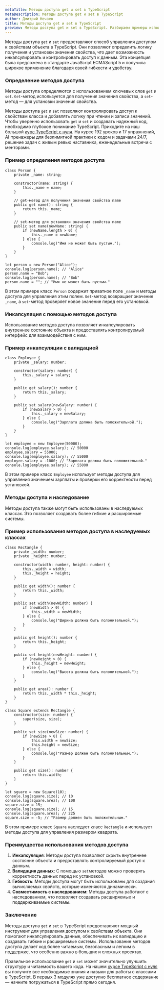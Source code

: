 ```yaml
---
metaTitle: Методы доступа get и set в TypeScript
metaDescription: Методы доступа get и set в TypeScript
author: Дмитрий Нечаев
title: Методы доступа get и set в TypeScript
preview: Методы доступа get и set в TypeScript. Разбираем примеры использования
---
```


Методы доступа `get` и `set` предоставляют способ управления доступом к свойствам объекта в TypeScript. Они позволяют определить логику получения и установки значения свойства, что дает возможность инкапсулировать и контролировать доступ к данным. Эта концепция была предложена в стандарте JavaScript ECMAScript 5 и получила широкое применение благодаря своей гибкости и удобству.

### Определение методов доступа

Методы доступа определяются с использованием ключевых слов `get` и `set`. `Get`-метод используется для получения значения свойства, а `set`-метод — для установки значения свойства.

Методы доступа `get` и `set` позволяют контролировать доступ к свойствам класса и добавлять логику при чтении и записи значений. Чтобы уверенно использовать `get` и `set` и создавать надежный код, необходимо глубокое понимание TypeScript. Приходите на наш большой [курс TypeScript с нуля](https://purpleschool.ru/course/typescript?utm_source=knowledgebase&utm_medium=text&utm_campaign=metody-dostupa-get-i-set-v-typescript). На курсе 192 уроков и 17 упражнений, AI-тренажеры для безлимитной практики с кодом и задачами 24/7, решение задач с живым ревью наставника, еженедельные встречи с менторами.

### Пример определения методов доступа

```tsx
class Person {
    private _name: string;

    constructor(name: string) {
        this._name = name;
    }

    // get-метод для получения значения свойства name
    public get name(): string {
        return this._name;
    }

    // set-метод для установки значения свойства name
    public set name(newName: string) {
        if (newName.length > 0) {
            this._name = newName;
        } else {
            console.log("Имя не может быть пустым.");
        }
    }
}

let person = new Person("Alice");
console.log(person.name); // "Alice"
person.name = "Bob";
console.log(person.name); // "Bob"
person.name = ""; // "Имя не может быть пустым."

```

В этом примере класс `Person` содержит приватное поле `_name` и методы доступа для управления этим полем. `Get`-метод возвращает значение `_name`, а `set`-метод проверяет новое значение перед его установкой.

### Инкапсуляция с помощью методов доступа

Использование методов доступа позволяет инкапсулировать внутреннее состояние объекта и предоставлять контролируемый интерфейс для взаимодействия с ним.

### Пример инкапсуляции с валидацией

```tsx
class Employee {
    private _salary: number;

    constructor(salary: number) {
        this._salary = salary;
    }

    public get salary(): number {
        return this._salary;
    }

    public set salary(newSalary: number) {
        if (newSalary > 0) {
            this._salary = newSalary;
        } else {
            console.log("Зарплата должна быть положительной.");
        }
    }
}

let employee = new Employee(50000);
console.log(employee.salary); // 50000
employee.salary = 55000;
console.log(employee.salary); // 55000
employee.salary = -1000; // "Зарплата должна быть положительной."
console.log(employee.salary); // 55000

```

В этом примере класс `Employee` использует методы доступа для управления значением зарплаты и проверки его корректности перед установкой.

### Методы доступа и наследование

Методы доступа также могут быть использованы в наследуемых классах. Это позволяет создавать более гибкие и расширяемые системы.

### Пример использования методов доступа в наследуемых классах

```tsx
class Rectangle {
    private _width: number;
    private _height: number;

    constructor(width: number, height: number) {
        this._width = width;
        this._height = height;
    }

    public get width(): number {
        return this._width;
    }

    public set width(newWidth: number) {
        if (newWidth > 0) {
            this._width = newWidth;
        } else {
            console.log("Ширина должна быть положительной.");
        }
    }

    public get height(): number {
        return this._height;
    }

    public set height(newHeight: number) {
        if (newHeight > 0) {
            this._height = newHeight;
        } else {
            console.log("Высота должна быть положительной.");
        }
    }

    public get area(): number {
        return this._width * this._height;
    }
}

class Square extends Rectangle {
    constructor(size: number) {
        super(size, size);
    }

    public set size(newSize: number) {
        if (newSize > 0) {
            this.width = newSize;
            this.height = newSize;
        } else {
            console.log("Размер должен быть положительным.");
        }
    }

    public get size(): number {
        return this.width;
    }
}

let square = new Square(10);
console.log(square.size); // 10
console.log(square.area); // 100
square.size = 15;
console.log(square.size); // 15
console.log(square.area); // 225
square.size = -5; // "Размер должен быть положительным."

```

В этом примере класс `Square` наследует класс `Rectangle` и использует методы доступа для управления размером квадрата.

### Преимущества использования методов доступа

1. **Инкапсуляция**: Методы доступа позволяют скрыть внутреннее состояние объекта и предоставлять контролируемый доступ к данным.
2. **Валидация данных**: С помощью `set`методов можно проверять корректность данных перед их установкой.
3. **Гибкость**: Методы доступа могут быть использованы для создания вычисляемых свойств, которые изменяются динамически.
4. **Совместимость с наследованием**: Методы доступа работают с наследованием, что позволяет создавать расширяемые и поддерживаемые системы.

### Заключение

Методы доступа `get` и `set` в TypeScript предоставляют мощный инструмент для управления доступом к свойствам объекта. Они помогают инкапсулировать данные, обеспечивать их валидацию и создавать гибкие и расширяемые системы. Использование методов доступа делает код более читаемым, безопасным и легким в поддержке, что особенно важно в больших и сложных проектах.

Правильное использование `get` и `set` может значительно улучшить структуру и читаемость вашего кода. На нашем [курсе TypeScript с нуля](https://purpleschool.ru/course/typescript?utm_source=knowledgebase&utm_medium=text&utm_campaign=metody-dostupa-get-i-set-v-typescript) вы получите все необходимые знания и навыки для работы с классами в TypeScript. В первых 3 модулях уже доступно бесплатное содержание — начните погружаться в TypeScript прямо сегодня.
